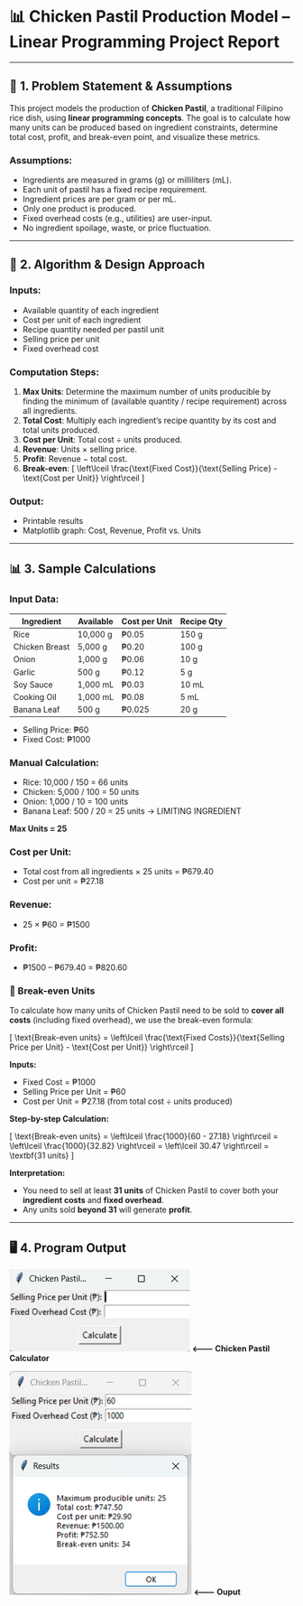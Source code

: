 # 📊 Chicken Pastil Production Model – Linear Programming Project Report

---

## 📝 1. Problem Statement & Assumptions

This project models the production of **Chicken Pastil**, a traditional Filipino rice dish, using **linear programming concepts**. The goal is to calculate how many units can be produced based on ingredient constraints, determine total cost, profit, and break-even point, and visualize these metrics.

### Assumptions:
- Ingredients are measured in grams (g) or milliliters (mL).
- Each unit of pastil has a fixed recipe requirement.
- Ingredient prices are per gram or per mL.
- Only one product is produced.
- Fixed overhead costs (e.g., utilities) are user-input.
- No ingredient spoilage, waste, or price fluctuation.

---

## 🧠 2. Algorithm & Design Approach

### Inputs:
- Available quantity of each ingredient
- Cost per unit of each ingredient
- Recipe quantity needed per pastil unit
- Selling price per unit
- Fixed overhead cost

### Computation Steps:
1. **Max Units**: Determine the maximum number of units producible by finding the minimum of (available quantity / recipe requirement) across all ingredients.
2. **Total Cost**: Multiply each ingredient’s recipe quantity by its cost and total units produced.
3. **Cost per Unit**: Total cost ÷ units produced.
4. **Revenue**: Units × selling price.
5. **Profit**: Revenue − total cost.
6. **Break-even**: 
   \[
   \left\lceil \frac{\text{Fixed Cost}}{\text{Selling Price} - \text{Cost per Unit}} \right\rceil
   \]

### Output:
- Printable results
- Matplotlib graph: Cost, Revenue, Profit vs. Units

---

## 📊 3. Sample Calculations

### Input Data:
| Ingredient     | Available | Cost per Unit | Recipe Qty |
|----------------|-----------|----------------|-------------|
| Rice           | 10,000 g  | ₱0.05          | 150 g       |
| Chicken Breast | 5,000 g   | ₱0.20          | 100 g       |
| Onion          | 1,000 g   | ₱0.06          | 10 g        |
| Garlic         | 500 g     | ₱0.12          | 5 g         |
| Soy Sauce      | 1,000 mL  | ₱0.03          | 10 mL       |
| Cooking Oil    | 1,000 mL  | ₱0.08          | 5 mL        |
| Banana Leaf    | 500 g     | ₱0.025         | 20 g        |

- Selling Price: ₱60
- Fixed Cost: ₱1000

### Manual Calculation:
- Rice: 10,000 / 150 = 66 units
- Chicken: 5,000 / 100 = 50 units
- Onion: 1,000 / 10 = 100 units  
- Banana Leaf: 500 / 20 = 25 units → LIMITING INGREDIENT

**Max Units = 25**

### Cost per Unit:
- Total cost from all ingredients × 25 units = ₱679.40
- Cost per unit = ₱27.18

### Revenue:
- 25 × ₱60 = ₱1500

### Profit:
- ₱1500 – ₱679.40 = ₱820.60

### 🔄 Break-even Units

To calculate how many units of Chicken Pastil need to be sold to **cover all costs** (including fixed overhead), we use the break-even formula:

\[
\text{Break-even units} = \left\lceil \frac{\text{Fixed Costs}}{\text{Selling Price per Unit} - \text{Cost per Unit}} \right\rceil
\]

**Inputs:**
- Fixed Cost = ₱1000
- Selling Price per Unit = ₱60
- Cost per Unit = ₱27.18 (from total cost ÷ units produced)

**Step-by-step Calculation:**

\[
\text{Break-even units} = \left\lceil \frac{1000}{60 - 27.18} \right\rceil = \left\lceil \frac{1000}{32.82} \right\rceil = \left\lceil 30.47 \right\rceil = \textbf{31 units}
\]

**Interpretation:**
- You need to sell at least **31 units** of Chicken Pastil to cover both your **ingredient costs** and **fixed overhead**.
- Any units sold **beyond 31** will generate **profit**.


---

## 🖥️ 4. Program Output
![GUI Screenshot](calculator_gui_screenshot.png)
**<--- Chicken Pastil Calculator**

![GUI Screenshot](output_gui_screenshot.png)
**<--- Ouput**
